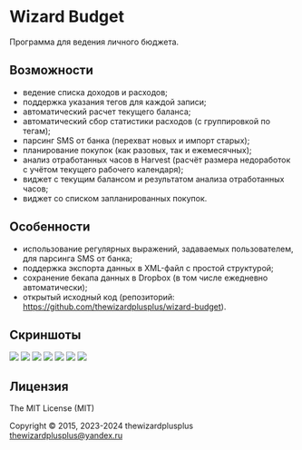 # Wizard Budget

Программа для ведения личного бюджета.

## Возможности

* ведение списка доходов и расходов;
* поддержка указания тегов для каждой записи;
* автоматический расчет текущего баланса;
* автоматический сбор статистики расходов (с группировкой по тегам);
* парсинг SMS от банка (перехват новых и импорт старых);
* планирование покупок (как разовых, так и ежемесячных);
* анализ отработанных часов в Harvest (расчёт размера недоработок с учётом текущего рабочего календаря);
* виджет с текущим балансом и результатом анализа отработанных часов;
* виджет со списком запланированных покупок.

## Особенности

* использование регулярных выражений, задаваемых пользователем, для парсинга SMS от банка;
* поддержка экспорта данных в XML-файл с простой структурой;
* сохранение бекапа данных в Dropbox (в том числе ежедневно автоматически);
* открытый исходный код (репозиторий: https://github.com/thewizardplusplus/wizard-budget).

## Скриншоты

![](docs/screenshots/spendings.png)
![](docs/screenshots/buys.png)
![](docs/screenshots/stats.png)
![](docs/screenshots/hours.png)
![](docs/screenshots/currencies.jpg)
![](docs/screenshots/spendings_widget.png)
![](docs/screenshots/buys_widget.png)

## Лицензия

The MIT License (MIT)

Copyright &copy; 2015, 2023-2024 thewizardplusplus <thewizardplusplus@yandex.ru>
